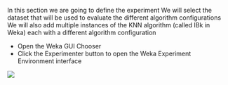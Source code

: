 In this section we are going to define the experiment We will select the dataset that will be
used to evaluate the different algorithm configurations We will also add multiple instances of
the KNN algorithm (called IBk in Weka) each with a different algorithm configuration
- Open the Weka GUI Chooser
- Click the Experimenter button to open the Weka Experiment Environment interface

![](https://github.com/fenago/katacoda-scenarios/raw/master/machine-learning-mastery-weka/machine-learning-mastery-weka-chapter-21/steps/images/121.png)
